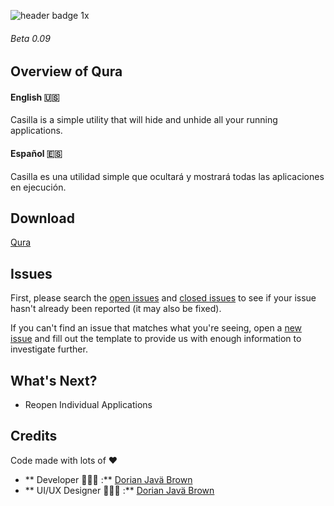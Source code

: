 
![header badge 1x](https://user-images.githubusercontent.com/19171147/41292004-3f193ece-6e1f-11e8-9ec7-edfd7451fbe4.png)

###### Beta 0.09
## Overview of Qura 

#### English 🇺🇸
Casilla is a simple utility that will hide and unhide all your running applications.

#### Español 🇪🇸
Casilla es una utilidad simple que ocultará y mostrará todas las aplicaciones en ejecución.


## Download

[Qura](https://www.qura.co)


## Issues
First, please search the [open issues](https://github.com/ZEUSOFCS/Qura/issues?q=is%3Aopen)
and [closed issues](https://github.com/ZEUSOFCS/Qura/issues?q=is%3Aclosed)
to see if your issue hasn't already been reported (it may also be fixed).

If you can't find an issue that matches what you're seeing, open a [new issue](https://github.com/ZEUSOFCS/Qura/issues)
and fill out the template to provide us with enough information to investigate
further.


## What's Next?
- Reopen Individual Applications


## Credits
 Code made with lots of ♥️ 
  - ** Developer 👨🏽‍💻  :** [Dorian Javä Brown](www.dorianbrown.me) 
  - ** UI/UX Designer 👨🏽‍🎨 :** [Dorian Javä Brown](www.dorianbrown.me) 


<!--## License -->

**[](LICENSE)**
